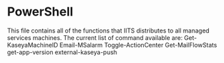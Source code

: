 # PowerShell
This file contains all of the functions that IITS distributes to all managed services machines.  The current list of command available are:
Get-KaseyaMachineID
Email-MSalarm
Toggle-ActionCenter
Get-MailFlowStats
get-app-version
external-kaseya-push

